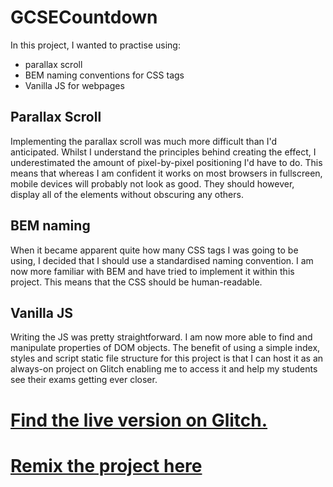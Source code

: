 # GCSECountdown

In this project, I wanted to practise using:

- parallax scroll
- BEM naming conventions for CSS tags
- Vanilla JS for webpages

## Parallax Scroll

Implementing the parallax scroll was much more difficult than I'd anticipated. Whilst I understand the principles behind creating the effect, I underestimated the amount of pixel-by-pixel positioning I'd have to do. This means that whereas I am confident it works on most browsers in fullscreen, mobile devices will probably not look as good. They should however, display all of the elements without obscuring any others.

## BEM naming

When it became apparent quite how many CSS tags I was going to be using, I decided that I should use a standardised naming convention. I am now more familiar with BEM and have tried to implement it within this project. This means that the CSS should be human-readable.

## Vanilla JS

Writing the JS was pretty straightforward. I am now more able to find and manipulate properties of DOM objects. The benefit of using a simple index, styles and script static file structure for this project is that I can host it as an always-on project on Glitch enabling me to access it and help my students see their exams getting ever closer.

# [Find the live version on Glitch.](https://artistic-gigantic-show.glitch.me/)

# [Remix the project here](https://glitch.com/edit/#!/artistic-gigantic-show)
